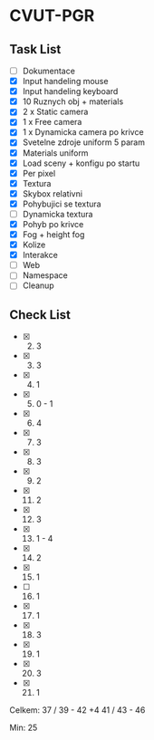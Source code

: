 # CVUT-PGR

## Task List

- [ ] Dokumentace
- [x] Input handeling mouse
- [x] Input handeling keyboard
- [x] 10 Ruznych obj + materials
- [x] 2 x Static camera
- [x] 1 x Free camera
- [x] 1 x Dynamicka camera po krivce
- [x] Svetelne zdroje uniform 5 param
- [x] Materials uniform
- [x] Load sceny + konfigu po startu
- [x] Per pixel
- [x] Textura
- [x] Skybox relativni
- [x] Pohybujici se textura
- [ ] Dynamicka textura
- [x] Pohyb po krivce
- [x] Fog + height fog
- [x] Kolize
- [x] Interakce
- [ ] Web
- [ ] Namespace
- [ ] Cleanup

## Check List

- [x] 2. 3
- [x] 3. 3
- [x] 4. 1
- [x] 5. 0 - 1
- [x] 6. 4
- [x] 7. 3
- [x] 8. 3
- [x] 9. 2
- [x] 11. 2
- [x] 12. 3
- [x] 13. 1 - 4
- [x] 14. 2
- [x] 15. 1
- [ ] 16. 1
- [x] 17. 1
- [x] 18. 3
- [x] 19. 1
- [x] 20. 3
- [x] 21. 1


Celkem: 37 / 39 - 42
        +4
        41 / 43 - 46

Min:    25